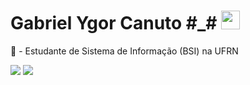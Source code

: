 <h1 align="left"> Gabriel Ygor Canuto #_# <img src="https://raw.githubusercontent.com/kaueMarques/kaueMarques/master/hi.gif" height="30px"></h1>

📖 - Estudante de Sistema de Informação (BSI) na UFRN

<div> 
  <a href="https://instagram.com/gabriel_ygors/" target="_blank"><img src="https://img.shields.io/badge/-Instagram-%23E4405F?style=for-the-badge&logo=instagram&logoColor=white" target="_blank"></a>
  <a href="https://www.linkedin.com/in/gabriel-canuto-008030292/" target="_blank"><img src="https://img.shields.io/badge/-LinkedIn-%230077B5?style=for-the-badge&logo=linkedin&logoColor=white" target="_blank"></a> 
  
</div>
